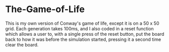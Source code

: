 # The-Game-of-Life

This is my own version of Conway's game of life, except it is on a 50 x 50 grid. Each generation takes 100ms, and I also coded in a reset function which allows a user to, with a single press of the reset button, put the board back to how it was before the simulation started, pressing it a second time clear the board.
